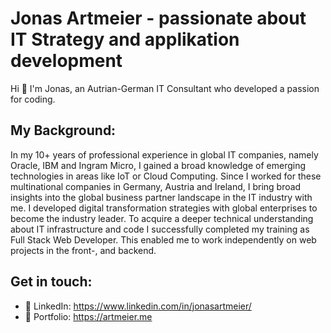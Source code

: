 
# Jonas Artmeier - passionate about IT Strategy and applikation development


Hi 👋 I'm Jonas, an Autrian-German IT Consultant who developed a passion for coding.


## My Background:

In my 10+ years of professional experience in global IT companies, namely Oracle, IBM and Ingram Micro, I gained a broad knowledge of emerging technologies in areas like IoT or Cloud Computing. Since I worked for these multinational companies in Germany, Austria and Ireland, I bring broad insights into the global business partner landscape in the IT industry with me. I developed digital transformation strategies with global enterprises to become the industry leader.
To acquire a deeper technical understanding about IT infrastructure and code I successfully completed my training as Full Stack Web Developer. This enabled me to work independently on web projects in the front-, and backend.

## Get in touch:

- 💬 LinkedIn: https://www.linkedin.com/in/jonasartmeier/
- 🌱 Portfolio: https://artmeier.me
